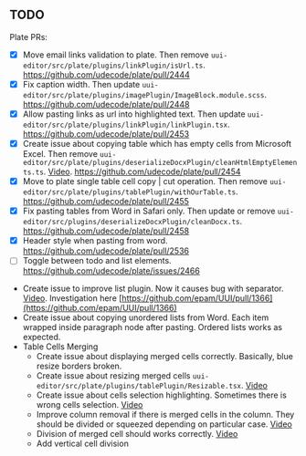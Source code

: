 ## TODO

Plate PRs:
- [x] Move email links validation to plate. Then remove `uui-editor/src/plate/plugins/linkPlugin/isUrl.ts`. https://github.com/udecode/plate/pull/2444
- [x] Fix caption width. Then update `uui-editor/src/plate/plugins/imagePlugin/ImageBlock.module.scss`. https://github.com/udecode/plate/pull/2448
- [x] Allow pasting links as url into highlighted text. Then update `uui-editor/src/plate/plugins/linkPlugin/linkPlugin.tsx`. https://github.com/udecode/plate/pull/2453
- [x] Create issue about copying table which has empty cells from Microsoft Excel. Then remove `uui-editor/src/plate/plugins/deserializeDocxPlugin/cleanHtmlEmptyElements.ts`. [Video](https://epam-my.sharepoint.com/personal/natallia_alieva_epam_com/_layouts/15/stream.aspx?id=%2Fpersonal%2Fnatallia%5Falieva%5Fepam%5Fcom%2FDocuments%2FMicrosoft%20Teams%20Chat%20Files%2F2023%2D04%2D11%5F11h58%5F43%2Emp4). https://github.com/udecode/plate/pull/2454
- [x] Move to plate single table cell copy | cut operation. Then remove `uui-editor/src/plate/plugins/tablePlugin/withOurTable.ts`. https://github.com/udecode/plate/pull/2455
- [x] Fix pasting tables from Word in Safari only. Then update or remove `uui-editor/src/plugins/deserializeDocxPlugin/cleanDocx.ts`. https://github.com/udecode/plate/pull/2458
- [x] Header style when pasting from word. https://github.com/udecode/plate/pull/2536
- [ ] Toggle between todo and list elements. https://github.com/udecode/plate/issues/2466
- Create issue to improve list plugin. Now it causes bug with separator. [Video](https://epam-my.sharepoint.com/:v:/r/personal/natallia_alieva_epam_com/Documents/Microsoft%20Teams%20Chat%20Files/2023-02-08_12h08_43.mp4?csf=1&web=1&e=wT5iVq). Investigation here
[https://github.com/epam/UUI/pull/1366](https://github.com/epam/UUI/pull/1366)
- Create issue about copying unordered lists from Word. Each item wrapped inside paragraph node after pasting. Ordered lists works as expected.
- Table Cells Merging
    - Create issue about displaying merged cells correctly. Basically, blue resize borders broken.
    - Create issue about resizing merged cells `uui-editor/src/plate/plugins/tablePlugin/Resizable.tsx`. [Video](https://epam-my.sharepoint.com/personal/dzmitry_tamashevich_epam_com/_layouts/15/stream.aspx?id=%2Fpersonal%2Fdzmitry%5Ftamashevich%5Fepam%5Fcom%2FDocuments%2FMicrosoft%20Teams%20Chat%20Files%2FScreen%20Recording%202023%2D05%2D19%20at%2018%2E42%2E38%2Emov&referrer=Teams%2ETEAMS%2DELECTRON&referrerScenario=p2p%5Fns%2Dbim&ga=1)
    - Create issue about cells selection highlighting. Sometimes there is wrong cells selection. [Video](https://epam-my.sharepoint.com/:v:/p/dzmitry_tamashevich/Ec4ZOs-rATZHjFYZWVxjczEB649FCoYFKDV_x3RxZiWAGA?e=4hswgA)
    - Improve column removal if there is merged cells in the column. They should be divided or squeezed depending on particular case. [Video](https://epam-my.sharepoint.com/:v:/p/dzmitry_tamashevich/ESEWq--1q6dJl6AsQQChH-YB1_TtKjJtpW_W3kRhlpFZdw)
    - Division of merged cell should works correctly. [Video](https://epam-my.sharepoint.com/personal/natallia_alieva_epam_com/_layouts/15/stream.aspx?id=%2Fpersonal%2Fnatallia%5Falieva%5Fepam%5Fcom%2FDocuments%2FMicrosoft%20Teams%20Chat%20Files%2F2023%2D05%2D20%5F22h45%5F45%2Emp4&ga=1)
    - Add vertical cell division
